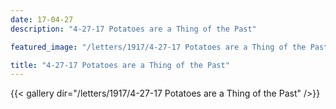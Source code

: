 ```yaml
---
date: 17-04-27
description: "4-27-17 Potatoes are a Thing of the Past"

featured_image: "/letters/1917/4-27-17 Potatoes are a Thing of the Past/Scan_20170519(0).jpg"

title: "4-27-17 Potatoes are a Thing of the Past"
---
```


{{< gallery dir="/letters/1917/4-27-17 Potatoes are a Thing of the Past" />}}
